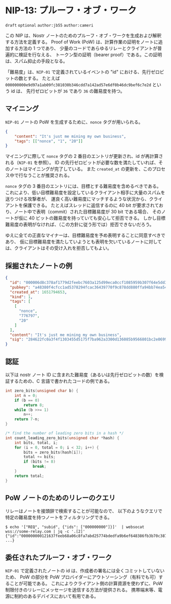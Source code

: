 # NIP-13: プルーフ・オブ・ワーク

`draft` `optional` `author:jb55` `author:cameri`

この NIP は、Nostr ノートのためのプルーフ・オブ・ワークを生成および解釈する方法を定義する。
Proof of Work (PoW) は、計算作業の証明をノートに追加する方法の 1 つであり、
少量のコードであらゆるリレーとクライアントが普遍的に検証を行なえる、
トークン型の証明（bearer proof）である。この証明は、スパム抑止の手段となる。

「難易度」は、`NIP-01` で定義されているイベントの "id" における、先行ゼロビットの数とする。
たとえば `000000000e9d97a1ab09fc381030b346cdd7a142ad57e6df0b46dc9bef6c7e2d` という id は、
先行ゼロビットが `36` であり `36` の難易度を持つ。

## マイニング

`NIP-01` ノートの PoW を生成するために、`nonce` タグが用いられる。

```json
{
    "content": "It's just me mining my own business", 
    "tags": [["nonce", "1", "20"]]
}
```

マイニングに際して `nonce` タグの 2 番目のエントリが更新され、id が再計算される（`NIP-01` を参照）。
ID の先行ゼロビットが必要な数を満たしていれば、そのノートはマイニングが完了している。
また `created_at` の更新を、このプロセス中で行なうことが推奨される。

`nonce` タグの 3 番目のエントリには、目標とする難易度を含めるべきである。
これにより、低い目標難易度を設定しているクライアント相手に大量のスパムを送りつける攻撃者が、
運良く高い難易度にマッチするような状況から、クライアントを保護できる。
たとえばスレッドに返信するのに 40 bit が要求されており、ノート中で表明（commit）された目標難易度が 30 bit である場合、
そのノートが仮に 40 ビットの難易度を持っていても安心して拒否できる。
しかし目標難易度の表明がなければ、（この方針に従う形では）拒否できないだろう。

ゆえに全ての正直なマイナーは、目標難易度を予め表明することに同意すべきであり、
仮に目標難易度を満たしていようとも表明を欠いているノートに対しては、クライアントはその受け入れを拒否してもよい。

## 採掘されたノートの例

```JSON
{
  "id": "000006d8c378af1779d2feebc7603a125d99eca0ccf1085959b307f64e5dd358",
  "pubkey": "a48380f4cfcc1ad5378294fcac36439770f9c878dd880ffa94bb74ea54a6f243",
  "created_at": 1651794653,
  "kind": 1,
  "tags": [
    [
      "nonce",
      "776797",
      "20"
    ]
  ],
  "content": "It's just me mining my own business",
  "sig": "284622fc0a3f4f1303455d5175f7ba962a3300d136085b9566801bc2e0699de0c7e31e44c81fb40ad9049173742e904713c3594a1da0fc5d2382a25c11aba977"
}
```

## 認証

以下は nostr ノート ID に含まれた難易度（あるいは先行ゼロビットの数）を検証するための、C 言語で書かれたコードの例である。

```c
int zero_bits(unsigned char b) {
    int n = 0;
    if (b == 0)
        return 8;
    while (b >>= 1)
        n++;
    return 7-n;
}

/* find the number of leading zero bits in a hash */
int count_leading_zero_bits(unsigned char *hash) {
    int bits, total, i;
    for (i = 0, total = 0; i < 32; i++) {
        bits = zero_bits(hash[i]);
        total += bits;
        if (bits != 8)
            break;
    }
    return total;
}
```

## PoW ノートのためのリレーのクエリ

リレーはノートを接頭辞で検索することが可能なので、
以下のようなクエリで特定の難易度を持つノートをフィルタリングできる。

```
$ echo '["REQ", "subid", {"ids": ["000000000"]}]'  | websocat wss://some-relay.com | jq -c '.[2]'
{"id":"000000000121637feeb68a06c8fa7abd25774bdedfa9b6ef648386fb3b70c387", ...}
```

## 委任されたプルーフ・オブ・ワーク

`NIP-01` で定義されたノートの id は、作成者の署名には全くコミットしていないため、
PoW の部分を PoW プロバイダーにアウトソーシング（有料でも可）することが可能である。
これによりクライアント側の計算資源を使わずに、PoW 制限付きのリレーにメッセージを送信する方法が提供される。
携帯端末等、電源に制約のあるデバイスにおいて有用である。
